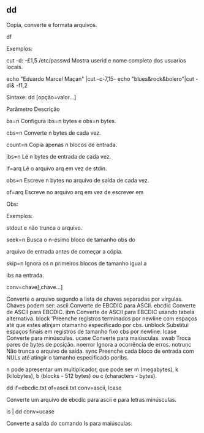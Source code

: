 ## dd

Copia, converte e formata arquivos.

df

Exemplos:

cut -d: -£1,5 /etc/passwd
Mostra userid e nome completo dos usuarios locais.

echo "Eduardo Marcel Maçan" |cut -c-7,15-
echo "blues&rock&bolero"|cut -di& -f1,2

Sintaxe: dd [opção=valor...]

Parâmetro Descrição

bs=n Configura ibs=n bytes e obs=n bytes.

cbs=n Converte n bytes de cada vez.

count=n Copia apenas n blocos de entrada.

ibs=n Lé n bytes de entrada de cada vez.

if=arq Lê o arquivo arq em vez de stdin.

obs=n Escreve n bytes no arquivo de saída de cada vez.

of=arq Escreve no arquivo arq em vez de escrever em

Obs:

Exemplos:

stdout e não trunca o arquivo.

seek=n Busca o n-ésimo bloco de tamanho obs do

arquivo de entrada antes de começar a cópia.

skip=n Ignora os n primeiros blocos de tamanho igual a

ibs na entrada.

conv=chave[,chave...]

Converte o arquivo segundo a lista de chaves
separadas por vírgulas. Chaves podem ser:
ascii Converte de EBCDIC para ASCII.
ebcdic Converte de ASCII para EBCDIC.
ibm Converte de ASCII para EBCDIC usando
tabela alternativa.
block 'Preenche registros terminados por newline
com espaços até que estes atinjam otamanho
especificado por cbs.
unblock Substitui espaços finais em registros de
tamanho fixo cbs por newline.
lcase Converte para minúsculas.
ucase Converte para maiúsculas.
swab Troca pares de bytes de posição.
noerror Ignora a ocorrência de erros.
notrunc Não trunca o arquivo de saída.
sync Preenche cada bloco de entrada com NULs até
atingir o tamanho especificado poribs.

n pode apresentar um multiplicador, que pode ser m
(megabytes), k (kilobytes), b (blocks - 512 bytes) ou c
(characters - bytes).

dd if=ebcdic.txt of=ascii.txt conv=ascii, lcase

Converte um arquivo de ebcdic para ascii e para letras minúsculas.

ls | dd conv=ucase

Converte a saída do comando Is para maiúsculas.



